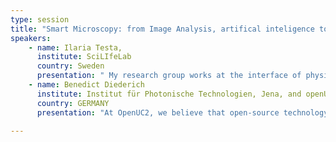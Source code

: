 ```yaml
---
type: session
title: "Smart Microscopy: from Image Analysis, artifical inteligence to Intelligent Acquisition"
speakers:
    - name: Ilaria Testa,
      institute: SciLIfeLab
      country: Sweden
      presentation: " My research group works at the interface of physics, chemistry and neuroscience on the development and application of cutting-edge imaging technology."
    - name: Benedict Diederich
      institute: Institut für Photonische Technologien, Jena, and openUc2 Xiao AI Microscope
      country: GERMANY
      presentation: "At OpenUC2, we believe that open-source technology is the future of scientific innovation. By making our designs, code, and processes accessible to everyone, we foster a global community to contribute, experiment, and expand the possibilities of modular microscopy. Our mission is to provide a platform where both researchers and enthusiasts can collaborate to push the"

---
```


